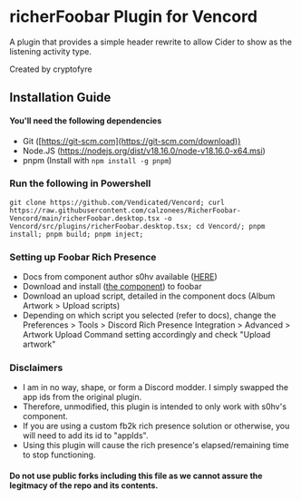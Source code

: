 # richerFoobar Plugin for Vencord
A plugin that provides a simple header rewrite to allow Cider to show as the listening activity type.

Created by cryptofyre 

## Installation Guide

#### You'll need the following dependencies
- Git ([https://git-scm.com](https://git-scm.com/download))
- Node.JS (https://nodejs.org/dist/v18.16.0/node-v18.16.0-x64.msi)
- pnpm (Install with `npm install -g pnpm`)

### Run the following in Powershell
```
git clone https://github.com/Vendicated/Vencord; curl https://raw.githubusercontent.com/calzonees/RicherFoobar-Vencord/main/richerFoobar.desktop.tsx -o Vencord/src/plugins/richerFoobar.desktop.tsx; cd Vencord/; pnpm install; pnpm build; pnpm inject;
```

### Setting up Foobar Rich Presence
- Docs from component author s0hv available ([HERE](https://s0hv.github.io/foo_discord_rich/))
- Download and install ([the component](https://github.com/s0hv/foo_discord_rich/releases/latest)) to foobar
- Download an upload script, detailed in the component docs (Album Artwork > Upload scripts)
- Depending on which script you selected (refer to docs), change the Preferences > Tools > Discord Rich Presence Integration > Advanced > Artwork Upload Command setting accordingly and check "Upload artwork"

### Disclaimers
- I am in no way, shape, or form a Discord modder. I simply swapped the app ids from the original plugin.
- Therefore, unmodified, this plugin is intended to only work with s0hv's component.
- If you are using a custom fb2k rich presence solution or otherwise, you will need to add its id to "appIds".
- Using this plugin will cause the rich presence's elapsed/remaining time to stop functioning.

#### Do not use public forks including this file as we cannot assure the legitmacy of the repo and its contents.
